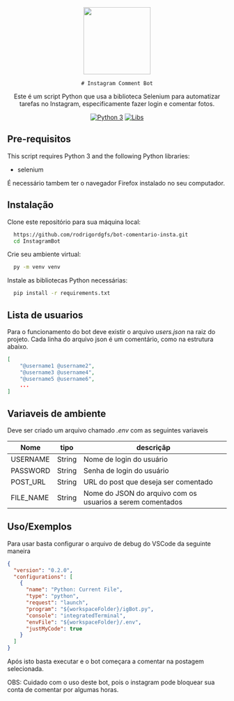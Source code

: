 <div align="center">
    <img src="https://camo.githubusercontent.com/0eb5523ac2254d96f5b07821a632c353a57168b898293675338d25c54b8d7bbe/68747470733a2f2f692e696d6775722e636f6d2f6a5130593556362e706e67" width="154" />

    # Instagram Comment Bot

Este é um script Python que usa a biblioteca Selenium para automatizar tarefas no Instagram, especificamente fazer login e comentar fotos.

[![Python 3](https://img.shields.io/badge/Python%20Version-3-green)]()
[![Libs](https://img.shields.io/badge/Libs-Selenium-blue)]()

</div>

## Pre-requisitos

This script requires Python 3 and the following Python libraries:

- selenium

É necessário tambem ter o navegador Firefox instalado no seu computador.

## Instalação

Clone este repositório para sua máquina local:

```bash
  https://github.com/rodrigordgfs/bot-comentario-insta.git
  cd InstagramBot
```

Crie seu ambiente virtual:

```bash
  py -m venv venv
```

Instale as bibliotecas Python necessárias:

```bash
  pip install -r requirements.txt
```

## Lista de usuarios

Para o funcionamento do bot deve existir o arquivo _users.json_ na raiz do projeto. Cada linha do arquivo json é um comentário, como na estrutura abaixo.

```json
[
    "@username1 @username2",
    "@username3 @username4",
    "@username5 @username6",
    ...
]
```

## Variaveis de ambiente

Deve ser criado um arquivo chamado _.env_ com as seguintes variaveis

| Nome      | tipo   | descriçãp                                                  |
| --------- | ------ | ---------------------------------------------------------- |
| USERNAME  | String | Nome de login do usuário                                   |
| PASSWORD  | String | Senha de login do usuário                                  |
| POST_URL  | String | URL do post que deseja ser comentado                       |
| FILE_NAME | String | Nome do JSON do arquivo com os usuarios a serem comentados |

## Uso/Exemplos

Para usar basta configurar o arquivo de debug do VSCode da seguinte maneira

```json
{
  "version": "0.2.0",
  "configurations": [
    {
      "name": "Python: Current File",
      "type": "python",
      "request": "launch",
      "program": "${workspaceFolder}/igBot.py",
      "console": "integratedTerminal",
      "envFile": "${workspaceFolder}/.env",
      "justMyCode": true
    }
  ]
}
```

Após isto basta executar e o bot começara a comentar na postagem selecionada.

OBS: Cuidado com o uso deste bot, pois o instagram pode bloquear sua conta de comentar por algumas horas.
